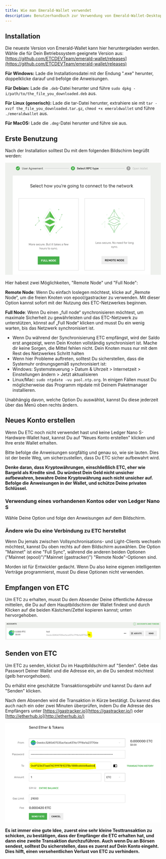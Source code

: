 ```yaml
---
title: Wie man Emerald-Wallet verwendet
description: Benutzerhandbuch zur Verwendung von Emerald-Wallet-Desktop
---
```

## Installation

Die neueste Version von Emerald-Wallet kann hier heruntergeladen werden. Wähle die für Dein Betriebssystem geeignete Version aus:
[https://github.com/ETCDEVTeam/emerald-wallet/releases](https://github.com/ETCDEVTeam/emerald-wallet/releases)

**Für Windows:** Lade die Installationsdatei mit der Endung ".exe" herunter, doppelklicke darauf und befolge die Anweisungen.

**Für Debian:** Lade die `.deb`-Datei herunter und führe `sudo dpkg -i/path/to/the_file_you_downloaded.deb` aus.

**Für Linux (generisch):** Lade die tar-Datei herunter, extrahiere sie mit `tar -xvzf the_file_you_downloaded.tar.gz`, `chmod +x emeraldwallet` und führe `./emeraldwallet` aus.

**Für MacOS:** Lade die `.dmg`-Datei herunter und führe sie aus.

## Erste Benutzung

Nach der Installation solltest Du mit dem folgenden Bildschirm begrüßt werden:

![Network Select](./network_select.png)

Hier habest zwei Möglichkeiten, "Remote Node" und "Full Node":

**Remote Node**: Wenn Du einfach loslegen möchtest, klicke auf „Remote Node“, um die freien Knoten von epool/gastracker zu verwenden. Mit dieser Option kannst sofort mit der Nutzung des ETC-Netzwerkes beginnen.

**Full Node**: Wenn Du einen „full node“ synchronisieren möchtest, um maximale Sicherheit zu gewährleisten und das ETC-Netzwerk zu unterstützen, könnst auf „Full Node“ klicken und musst Du ein wenig warten, bis das Netzwerk synchronisiert ist.

- Wenn Du während der Synchronisierung ETC empfängst, wird der Saldo erst angezeigt, wenn Dein Knoten vollständig synchronisiert ist. Mache dir keine Sorgen, die Mittel fehlen nicht. Dein Knoten muss nur mit dem Rest des Netzwerkes Schritt halten
- Wenn hier Probleme auftreten, solltest Du sicherstellen, dass die Systemuhr ordnungsgemäß synchronisiert ist:
- Windows: Systemsteuerung > Datum & Uhrzeit > Internetzeit > Einstellungen ändern > Jetzt aktualisieren
- Linux/Mac: `sudo ntpdate -vu pool.ntp.org`. In einigen Fällen musst Du möglicherweise das Programm ntpdate mit Deinem Paketmanager installieren.

Unabhängig davon, welche Option Du auswählst, kannst Du diese jederzeit über das Menü oben rechts ändern.

## Neues Konto erstellen

Wenn Du ETC noch nicht verwendet hast und keine Ledger Nano S-Hardware-Wallet hast, kannst Du auf "Neues Konto erstellen" klicken und Ihre erste Wallet erhalten.

Bitte befolge die Anweisungen sorgfältig und genau so, wie sie lauten. Dies ist der beste Weg, um sicherzustellen, dass Du ETC sicher aufbewahrt wird.

**Denke daran, dass Kryptowährungen, einschließlich ETC, eher wie Bargeld als Kredite sind. Du würdest Dein Geld nicht unsicher aufbewahren, bewahre Deine Kryptowährung auch nicht unsicher auf. Befolge die Anweisungen in der Wallet, und schütze Deine privaten Schlüssel.**

### Verwendung eines vorhandenen Kontos oder von Ledger Nano S

Wähle Deine Option und folge den Anweisungen auf dem Bildschirm.

### Ändere wie Du eine Verbindung zu ETC herstellst

Wenn Du jemals zwischen Vollsynchronisations- und Light-Clients wechseln möchtest, kannst Du oben rechts auf dem Bildschirm auswählen. Die Option "Mainnet" ist eine "Full Sync", während die anderen beiden Optionen ("Mainnet (epool)"/"Mainnet (gastracker)") "Remote Node"-Optionen sind.

Morden ist für Entwickler gedacht. Wenn Du also keine eigenen intelligenten Verträge programmierst, musst Du diese Optionen nicht verwenden.

## Empfangen von ETC

Um ETC zu erhalten, musst Du dem Absender Deine öffentliche Adresse mitteilen, die Du auf dem Hauptbildschirm der Wallet findest und durch Klicken auf die beiden Kästchen/Zettel kopieren kannst; unten hervorgehoben.

![Address Example](./address_example.png)

## Senden von ETC

Um ETC zu senden, klickst Du im Hauptbildschirm auf "Senden". Gebe das Passwort Deiner Wallet und die Adresse ein, an die Du sendest möchtest (gelb hervorgehoben).

Du erhälst eine geschätzte Transaktionsgebühr und kannst Du dann auf "Senden" klicken.

Nach dem Absenden wird die Transaktion in Kürze bestätigt. Du kannst dies auch nach ein oder zwei Minuten überprüfen, indem Du die Adresse des Empfängers unter [https://gastracker.io](https://gastracker.io/) oder [http://etherhub.io](http://etherhub.io/)

![Send ETC](./send_etc.png)

**Es ist immer eine gute Idee, zuerst eine sehr kleine Testtransaktion zu schicken, zu bestätigen, dass der Empfänger die ETC erhalten hat, und dann eine zweite Transaktion durchzuführen. Auch wenn Du an Börsen sendest, solltest Du sicherstellen, dass es zuerst auf Dein Konto eingeht. Dies hilft, einen versehentlichen Verlust von ETC zu verhindern.**